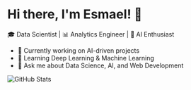 # Hi there, I'm Esmael! 👋  
🎓 Data Scientist | 📊 Analytics Engineer | 🚀 AI Enthusiast  

- 🔭 Currently working on AI-driven projects  
- 🌱 Learning Deep Learning & Machine Learning  
- 💬 Ask me about Data Science, AI, and Web Development  

![GitHub Stats](https://github-readme-stats.vercel.app/api?username=esmael-uta&show_icons=true&theme=radical)
